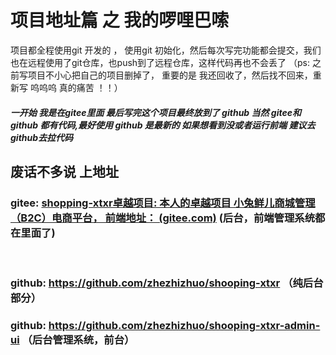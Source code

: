 

# 项目地址篇  之 我的啰哩巴嗦





项目都全程使用git 开发的 ， 使用git 初始化，然后每次写完功能都会提交，我们也在远程使用了git仓库，也push到了远程仓库，这样代码再也不会丢了 （ps: 之前写项目不小心把自己的项目删掉了， 重要的是 我还回收了，然后找不回来，重新写   呜呜呜 真的痛苦 ！！）



##### 一开始 我是在gitee里面   最后写完这个项目最终放到了 github   当然 gitee和github 都有代码,最好使用 github 是最新的  如果想看到没或者运行前端 建议去github去拉代码



## 废话不多说 上地址





### 	gitee:  [shopping-xtxr卓越项目: 本人的卓越项目 小兔鲜儿商城管理（B2C）电商平台， 前端地址： (gitee.com)](https://gitee.com/zhizhuodm/shopping-xtxr)   (后台，前端管理系统都在里面了)

​

###   github:   https://github.com/zhezhizhuo/shooping-xtxr	 （纯后台部分）	
###    github:   https://github.com/zhezhizhuo/shooping-xtxr-admin-ui	 （后台管理系统，前台）	
               

